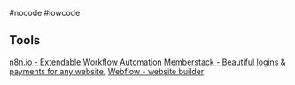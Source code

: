 #nocode #lowcode 

## Tools
[n8n.io - Extendable Workflow Automation](https://n8n.io/)
[Memberstack -  Beautiful logins & payments for any website.](https://www.memberstack.com/)
[Webflow - website builder](https://webflow.com/)